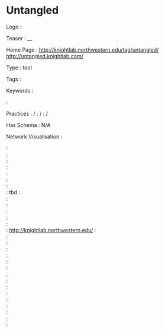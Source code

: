 # Untangled

Logo
:   ![]()

Teaser
:   __

Home Page
:   http://knightlab.northwestern.edu/tag/untangled/ http://untangled.knightlab.com/

Type
:   tool

Tags
:   

Keywords
:   

:   

Practices
:    / 
:    / 
:    / 

Has Schema
:   N/A

Network Visualisation
:   


:   
:   
:   
:   
:   
:   
:   
:   tbd
:   
:   
:   
:   
:   
:   
:   http://knightlab.northwestern.edu/
:   
:   
:   
:   
:   
:   
:   
:   
:   
:   
:   
:   
:   
:   
:   
:   
